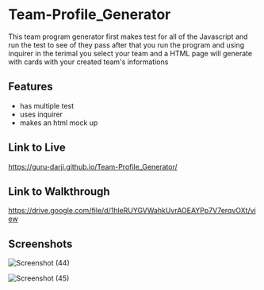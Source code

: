 # Team-Profile_Generator

This team program generator first makes test for all of the Javascript and run the test to see of they pass 
after that you run the program and using inquirer in the terimal you select your team and a HTML page will
generate with cards with your created team's informations


## Features

- has multiple test
- uses inquirer
- makes an html mock up 


## Link to Live
https://guru-darji.github.io/Team-Profile_Generator/
## Link to Walkthrough
https://drive.google.com/file/d/1hleRUYGVWahkUvrAOEAYPp7V7erqvOXt/view

## Screenshots

![Screenshot (44)](https://user-images.githubusercontent.com/98906068/159605233-54a95113-05e3-4abd-b2ee-8daeeb8cc6ab.png)

![Screenshot (45)](https://user-images.githubusercontent.com/98906068/159605259-47e2eae2-e988-40ed-961a-b6e7d160716f.png)


